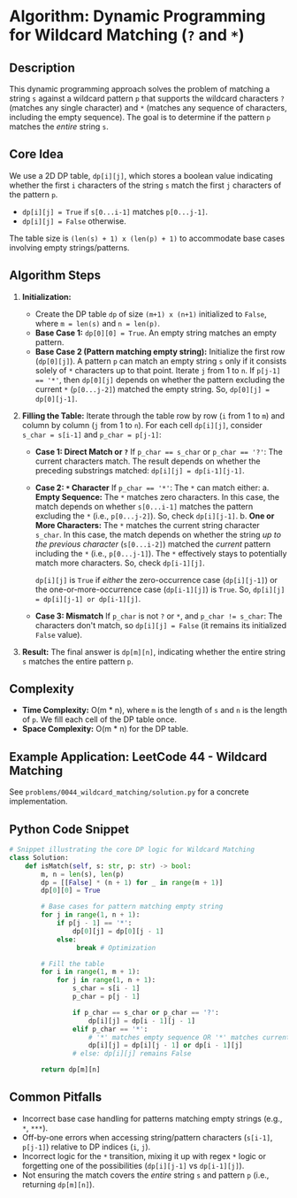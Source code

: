 # Algorithm: Dynamic Programming for Wildcard Matching (`?` and `*`)

## Description

This dynamic programming approach solves the problem of matching a string `s` against a wildcard pattern `p` that supports the wildcard characters `?` (matches any single character) and `*` (matches any sequence of characters, including the empty sequence). The goal is to determine if the pattern `p` matches the *entire* string `s`.

## Core Idea

We use a 2D DP table, `dp[i][j]`, which stores a boolean value indicating whether the first `i` characters of the string `s` match the first `j` characters of the pattern `p`.

*   `dp[i][j] = True` if `s[0...i-1]` matches `p[0...j-1]`.
*   `dp[i][j] = False` otherwise.

The table size is `(len(s) + 1) x (len(p) + 1)` to accommodate base cases involving empty strings/patterns.

## Algorithm Steps

1.  **Initialization:**
    *   Create the DP table `dp` of size `(m+1) x (n+1)` initialized to `False`, where `m = len(s)` and `n = len(p)`.
    *   **Base Case 1:** `dp[0][0] = True`. An empty string matches an empty pattern.
    *   **Base Case 2 (Pattern matching empty string):** Initialize the first row (`dp[0][j]`). A pattern `p` can match an empty string `s` only if it consists solely of `*` characters up to that point. Iterate `j` from 1 to `n`. If `p[j-1] == '*'`, then `dp[0][j]` depends on whether the pattern excluding the current `*` (`p[0...j-2]`) matched the empty string. So, `dp[0][j] = dp[0][j-1]`.

2.  **Filling the Table:** Iterate through the table row by row (`i` from 1 to `m`) and column by column (`j` from 1 to `n`). For each cell `dp[i][j]`, consider `s_char = s[i-1]` and `p_char = p[j-1]`:

    *   **Case 1: Direct Match or `?`**
        If `p_char == s_char` or `p_char == '?'`: The current characters match. The result depends on whether the preceding substrings matched: `dp[i][j] = dp[i-1][j-1]`.

    *   **Case 2: `*` Character**
        If `p_char == '*'`: The `*` can match either:
        a.  **Empty Sequence:** The `*` matches zero characters. In this case, the match depends on whether `s[0...i-1]` matches the pattern excluding the `*` (i.e., `p[0...j-2]`). So, check `dp[i][j-1]`.
        b.  **One or More Characters:** The `*` matches the current string character `s_char`. In this case, the match depends on whether the string *up to the previous character* (`s[0...i-2]`) matched the *current* pattern including the `*` (i.e., `p[0...j-1]`). The `*` effectively stays to potentially match more characters. So, check `dp[i-1][j]`.

        `dp[i][j]` is `True` if *either* the zero-occurrence case (`dp[i][j-1]`) or the one-or-more-occurrence case (`dp[i-1][j]`) is `True`.
        So, `dp[i][j] = dp[i][j-1] or dp[i-1][j]`.

    *   **Case 3: Mismatch**
        If `p_char` is not `?` or `*`, and `p_char != s_char`: The characters don't match, so `dp[i][j] = False` (it remains its initialized `False` value).

3.  **Result:** The final answer is `dp[m][n]`, indicating whether the entire string `s` matches the entire pattern `p`.

## Complexity

*   **Time Complexity:** O(m * n), where `m` is the length of `s` and `n` is the length of `p`. We fill each cell of the DP table once.
*   **Space Complexity:** O(m * n) for the DP table.

## Example Application: LeetCode 44 - Wildcard Matching

See `problems/0044_wildcard_matching/solution.py` for a concrete implementation.

## Python Code Snippet

```python
# Snippet illustrating the core DP logic for Wildcard Matching
class Solution:
    def isMatch(self, s: str, p: str) -> bool:
        m, n = len(s), len(p)
        dp = [[False] * (n + 1) for _ in range(m + 1)]
        dp[0][0] = True

        # Base cases for pattern matching empty string
        for j in range(1, n + 1):
            if p[j - 1] == '*':
                dp[0][j] = dp[0][j - 1]
            else:
                 break # Optimization

        # Fill the table
        for i in range(1, m + 1):
            for j in range(1, n + 1):
                s_char = s[i - 1]
                p_char = p[j - 1]

                if p_char == s_char or p_char == '?':
                    dp[i][j] = dp[i - 1][j - 1]
                elif p_char == '*':
                    # '*' matches empty sequence OR '*' matches current char s_char
                    dp[i][j] = dp[i][j - 1] or dp[i - 1][j]
                # else: dp[i][j] remains False

        return dp[m][n]
```

## Common Pitfalls

*   Incorrect base case handling for patterns matching empty strings (e.g., `*`, `***`).
*   Off-by-one errors when accessing string/pattern characters (`s[i-1]`, `p[j-1]`) relative to DP indices (`i`, `j`).
*   Incorrect logic for the `*` transition, mixing it up with regex `*` logic or forgetting one of the possibilities (`dp[i][j-1]` vs `dp[i-1][j]`).
*   Not ensuring the match covers the *entire* string `s` and pattern `p` (i.e., returning `dp[m][n]`). 